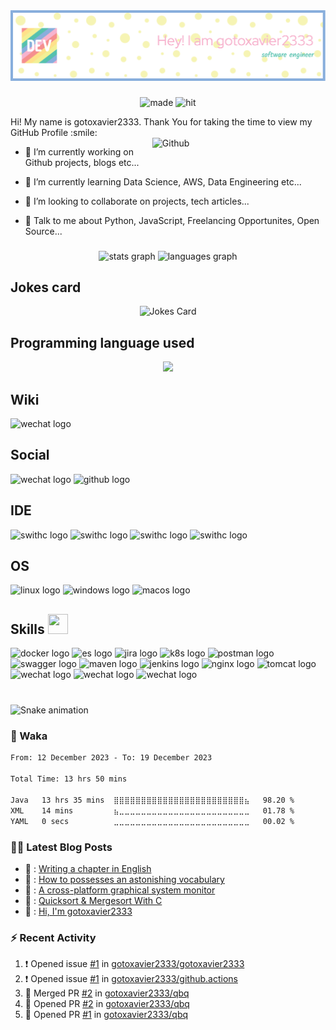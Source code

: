 





<div align="center">
  <img src="https://github.com/gotoxavier2333/gotoxavier2333/blob/main/github-header-image.png" alt="github-header-image" />
</div>

###

<div align="center">
  <img src="https://forthebadge.com/images/featured/featured-built-with-love.svg" height="25" alt="made" />
  <img src="https://hits.dwyl.com/gotoxavier2333/gotoxavier2333.svg?style=flat-square" height="25" alt="hit"  />
</div>

<p align='center'>

</p>
<div size='20px'> Hi! My name is gotoxavier2333. Thank You for taking the time to view my GitHub Profile :smile: 
</div>

<img width="55%" align="right" alt="Github" src="https://raw.githubusercontent.com/rahulbanerjee26/githubProfileReadmeGenerator/47a1a7b035154ce002fffc42e803b6ca8acbc4f3/gifs/git-header.svg" />


- 🔭 I’m currently working on Github projects, blogs etc...

- 🌱 I’m currently learning Data Science, AWS, Data Engineering etc... 

- 👯 I’m looking to collaborate on projects, tech articles... 

- 💬 Talk to me about Python, JavaScript, Freelancing Opportunites, Open Source...

###

<div align="center">
  <img src="https://github-readme-stats.vercel.app/api?username=gotoxavier2333&hide_title=false&hide_rank=false&show_icons=true&include_all_commits=true&count_private=true&disable_animations=false&theme=dracula&locale=en&hide_border=false" height="150" alt="stats graph"  />
  <img src="https://github-readme-stats.vercel.app/api/top-langs?username=gotoxavier2333&locale=en&hide_title=false&layout=compact&card_width=320&langs_count=5&theme=dracula&hide_border=false" height="150" alt="languages graph"  />
</div>

###


###
<h2 align="left">Jokes card</h2>
<div align="center">
  <!-- HTML -->
  <img src="https://readme-jokes.vercel.app/api?hideBorder&theme=cobalt&qColor=%23944bcc&aColor=%23bbdb51" alt="Jokes Card"/>
</div>

###

###

<h2 align="left">Programming language used</h2>
<p align="center">
  <a href="https://skillicons.dev">
    <img src="https://skillicons.dev/icons?i=java,py,go,c,js,html,css" />
  </a>
</p>

###

###

<h2 align="left">Wiki</h2>
<div align="left">
  <img src="https://img.shields.io/badge/wiki.js-%231976D2.svg?style=for-the-badge&logo=wikidotjs&logoColor=white" height="35" alt="wechat logo"  />
</div>

###

<h2 align="left">Social</h2>
<div align="left">
  <img src="https://img.shields.io/badge/WeChat-07C160?style=for-the-badge&logo=wechat&logoColor=white" height="35" alt="wechat logo"  />
  <img src="https://img.shields.io/badge/github-%23121011.svg?style=for-the-badge&logo=github&logoColor=white" height="35" alt="github logo" />
</div>

###

###

<h2 align="left">IDE</h2>
<div align="left">
  <img src="https://img.shields.io/badge/IntelliJIDEA-000000.svg?style=for-the-badge&logo=intellij-idea&logoColor=white" height="35" alt="swithc logo" />
  <img src="https://img.shields.io/badge/pycharm-143?style=for-the-badge&logo=pycharm&logoColor=black&color=black&labelColor=green" height="35" alt="swithc logo" />
  <img src="https://img.shields.io/badge/NeoVim-%2357A143.svg?&style=for-the-badge&logo=neovim&logoColor=white" height="35" alt="swithc logo" />
  <img src="https://img.shields.io/badge/VIM-%2311AB00.svg?style=for-the-badge&logo=vim&logoColor=white" height="35" alt="swithc logo" />
</div>

###

###

<h2 align="left">OS</h2>
<div align="left">
  <img src="https://img.shields.io/badge/Linux-FCC624?style=for-the-badge&logo=linux&logoColor=black" height="35" alt="linux logo" />
  <img src="https://img.shields.io/badge/Windows-0078D6?style=for-the-badge&logo=windows&logoColor=white" height="35" alt="windows logo" />
  <img src="https://img.shields.io/badge/mac%20os-000000?style=for-the-badge&logo=macos&logoColor=F0F0F0" height="35" alt="macos logo" />
</div>

###

###

<h2> Skills <img src = "https://raw.githubusercontent.com/rahulbanerjee26/githubProfileReadmeGenerator/main/gifs/code.gif" width = 32px height=32px> </h2>
<div align="left">
  <img src="https://img.shields.io/badge/docker-%230db7ed.svg?style=for-the-badge&logo=docker&logoColor=white" height="35" alt="docker logo" />
  <img src="https://img.shields.io/badge/-ElasticSearch-005571?style=for-the-badge&logo=elasticsearch" height="35" alt="es logo" />
  <img src="https://img.shields.io/badge/jira-%230A0FFF.svg?style=for-the-badge&logo=jira&logoColor=white" height="35" alt="jira logo" />
  <img src="https://img.shields.io/badge/kubernetes-%23326ce5.svg?style=for-the-badge&logo=kubernetes&logoColor=white" height="35" alt="k8s logo" />
  <img src="https://img.shields.io/badge/Postman-FF6C37?style=for-the-badge&logo=postman&logoColor=white" height="35" alt="postman logo" />
  <img src="https://img.shields.io/badge/-Swagger-%23Clojure?style=for-the-badge&logo=swagger&logoColor=white" height="35" alt="swagger logo" />
  <img src="https://img.shields.io/badge/Apache%20Maven-C71A36?style=for-the-badge&logo=Apache%20Maven&logoColor=white" height="35" alt="maven logo" />
  <img src="https://img.shields.io/badge/jenkins-%232C5263.svg?style=for-the-badge&logo=jenkins&logoColor=white" height="35" alt="jenkins logo" />
  <img src="https://img.shields.io/badge/nginx-%23009639.svg?style=for-the-badge&logo=nginx&logoColor=white" height="35" alt="nginx logo" />
  <img src="https://img.shields.io/badge/apache%20tomcat-%23F8DC75.svg?style=for-the-badge&logo=apache-tomcat&logoColor=black" height="35" alt="tomcat logo" />
  <img src="https://img.shields.io/badge/MongoDB-%234ea94b.svg?style=for-the-badge&logo=mongodb&logoColor=white" height="35" alt="wechat logo"  />
  <img src="https://img.shields.io/badge/mysql-%2300f.svg?style=for-the-badge&logo=mysql&logoColor=white" height="35" alt="wechat logo"  />
  <img src="https://img.shields.io/badge/postgres-%23316192.svg?style=for-the-badge&logo=postgresql&logoColor=white" height="35" alt="wechat logo"  />
</div>

###

<br clear="both">

<img src="https://github.com/gotoxavier2333/github.actions/blob/output/snake.svg" alt="Snake animation" />

###

### 🎹 Waka
<!--START_SECTION:waka-->

```txt
From: 12 December 2023 - To: 19 December 2023

Total Time: 13 hrs 50 mins

Java   13 hrs 35 mins  ⣿⣿⣿⣿⣿⣿⣿⣿⣿⣿⣿⣿⣿⣿⣿⣿⣿⣿⣿⣿⣿⣿⣿⣿⣦   98.20 %
XML    14 mins         ⣦⣀⣀⣀⣀⣀⣀⣀⣀⣀⣀⣀⣀⣀⣀⣀⣀⣀⣀⣀⣀⣀⣀⣀⣀   01.78 %
YAML   0 secs          ⣀⣀⣀⣀⣀⣀⣀⣀⣀⣀⣀⣀⣀⣀⣀⣀⣀⣀⣀⣀⣀⣀⣀⣀⣀   00.02 %
```

<!--END_SECTION:waka-->


### 🏳️‍🌈 Latest Blog Posts
<!-- BLOG-POST-LIST:START -->
 - 💫 : [Writing a chapter in English](https://dev.to/gotoxavier2333/writing-a-chapter-in-english-1lpa)
 - 🚀 : [How to possesses an astonishing vocabulary](https://dev.to/gotoxavier2333/how-to-possesses-an-astonishing-vocabulary-4183)
 - 🚀 : [A cross-platform graphical system monitor](https://dev.to/gotoxavier2333/a-cross-platform-graphical-system-monitor-3oi4)
 - 💯 : [Quicksort &amp; Mergesort With C](https://dev.to/gotoxavier2333/quicksort-mergesort-with-c-d05)
 - 💯 : [Hi, I&#39;m gotoxavier2333](https://dev.to/gotoxavier2333/hi-im-gotoxavier2333-2665)<!-- BLOG-POST-LIST:END -->


### :zap: Recent Activity
<!--START_SECTION:activity-->
1. ❗ Opened issue [#1](https://github.com/gotoxavier2333/gotoxavier2333/issues/1) in [gotoxavier2333/gotoxavier2333](https://github.com/gotoxavier2333/gotoxavier2333)
2. ❗ Opened issue [#1](https://github.com/gotoxavier2333/github.actions/issues/1) in [gotoxavier2333/github.actions](https://github.com/gotoxavier2333/github.actions)
3. 🎉 Merged PR [#2](https://github.com/gotoxavier2333/qbq/pull/2) in [gotoxavier2333/qbq](https://github.com/gotoxavier2333/qbq)
4. 💪 Opened PR [#2](https://github.com/gotoxavier2333/qbq/pull/2) in [gotoxavier2333/qbq](https://github.com/gotoxavier2333/qbq)
5. 💪 Opened PR [#1](https://github.com/gotoxavier2333/qbq/pull/1) in [gotoxavier2333/qbq](https://github.com/gotoxavier2333/qbq)
<!--END_SECTION:activity-->

